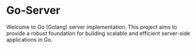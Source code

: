 # Go-Server
Welcome to Go (Golang) server implementation. This project aims to provide a robust foundation for building scalable and efficient server-side applications in Go.
